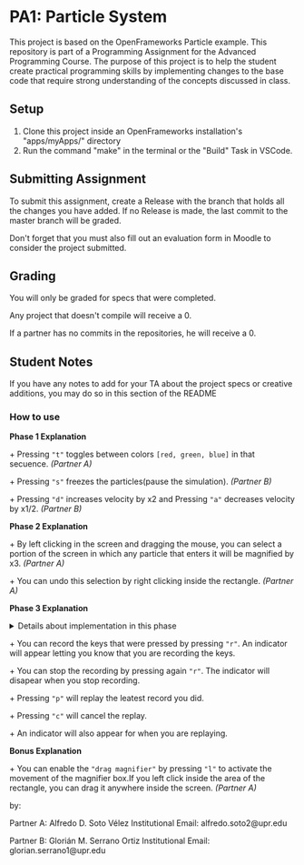 # PA1: Particle System
This project is based on the OpenFrameworks Particle example.
 This repository is part of a Programming Assignment for the Advanced Programming Course.
 The purpose of this project is to help the student create practical programming skills by implementing
 changes to the base code that require strong understanding of the concepts discussed in class.

## Setup
1. Clone this project inside an OpenFrameworks installation's "apps/myApps/" directory
2. Run the command "make" in the terminal or the "Build" Task in VSCode.

## Submitting Assignment
To submit this assignment, create a Release with the branch that holds all the changes you have added. If no Release is made,
the last commit to the master branch will be graded.

Don't forget that you must also fill out an evaluation form in Moodle to consider the project submitted.

## Grading
You will only be graded for specs that were completed.

Any project that doesn't compile will receive a 0.

If a partner has no commits in the repositories, he will receive a 0.

## Student Notes
If you have any notes to add for your TA about the project specs or creative additions, you may do so in this section of the README

<h3>How to use</h3>
<b>Phase 1 Explanation</b>
<p>+ Pressing <code>"t"</code> toggles between colors <code>[red, green, blue]</code> in that secuence. <i>(Partner A)</i> </p>
<p>+ Pressing <code>"s"</code> freezes the particles(pause the simulation). <i>(Partner B)</i> </p>
<p>+ Pressing <code>"d"</code> increases velocity by x2 and Pressing <code>"a"</code> decreases velocity by x1/2. <i>(Partner B)</i> </p>

<b>Phase 2 Explanation</b>
<p>+ By left clicking in the screen and dragging the mouse, you can select a portion of the screen in which any particle that enters it will be magnified by x3. <i>(Partner A)</i> </p>
<p>+ You can undo this selection by right clicking inside the rectangle. <i>(Partner A)</i></p>

<b>Phase 3 Explanation</b>
<details> <summary>Details about implementation in this phase</summary>
<ol>
<li>This was designed using a class, implemented by <i>(Partner A).</i></li>
<li><i>(Partner B)</i> Implemented the built functions from this class to the main proyect to record the keys.</li>
</ol>
</details>
<p>+ You can record the keys that were pressed by pressing <code>"r"</code>. An indicator will appear letting you know that you are recording the keys.</p>
<p>+ You can stop the recording by pressing again <code>"r"</code>. The indicator will disapear when you stop recording.</p>
<p>+ Pressing <code>"p"</code> will replay the leatest record you did.</p>
<p>+ Pressing <code>"c"</code> will cancel the replay.</p>
<p>+ An indicator will also appear for when you are replaying.</p>


<b>Bonus Explanation</b>
<p>+ You can enable the <code>"drag magnifier"</code> by pressing <code>"l"</code> to activate the movement of the magnifier box.If you left click inside the area of the rectangle, you can drag it anywhere inside the screen.<i> (Partner A)</i></p>


by:
<p>Partner A: Alfredo D. Soto Vélez Institutional Email: alfredo.soto2@upr.edu </p>
<p>Partner B: Glorián M. Serrano Ortiz Institutional Email: glorian.serrano1@upr.edu </p>

